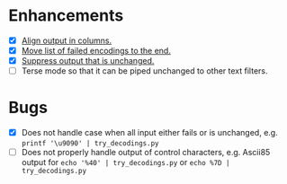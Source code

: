 
# Enhancements #

- [x] [Align output in columns.](https://github.com/nbeaver/try-decodings/issues/1)
- [x] [Move list of failed encodings to the end.](https://github.com/nbeaver/try-decodings/issues/1)
- [x] [Suppress output that is unchanged.](https://github.com/nbeaver/try-decodings/issues/2)
- [ ] Terse mode so that it can be piped unchanged to other text filters.

# Bugs #

- [x] Does not handle case when all input either fails or is unchanged,
      e.g. `printf '\u9090' | try_decodings.py`
- [ ] Does not properly handle output of control characters,
      e.g. Ascii85 output for `echo '%40' | try_decodings.py`
      or `echo %7D | try_decodings.py`
